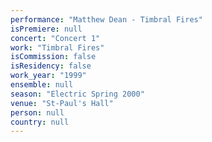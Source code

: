```yaml
---
performance: "Matthew Dean - Timbral Fires"
isPremiere: null
concert: "Concert 1"
work: "Timbral Fires"
isCommission: false
isResidency: false
work_year: "1999"
ensemble: null
season: "Electric Spring 2000"
venue: "St-Paul's Hall"
person: null
country: null
---
```


